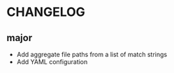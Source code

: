 # CHANGELOG

## major
* Add aggregate file paths from a list of match strings
* Add YAML configuration

